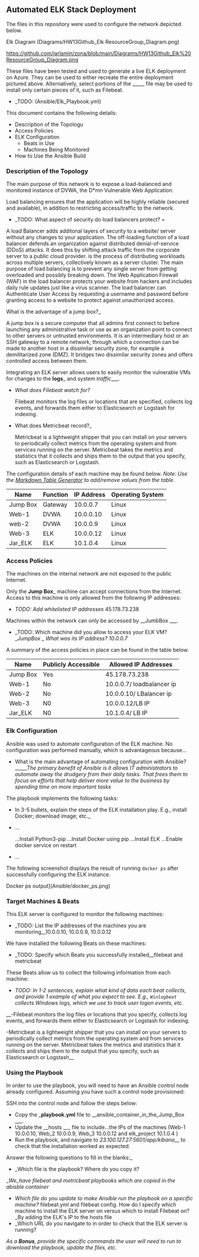 ## Automated ELK Stack Deployment

The files in this repository were used to configure the network depicted below.

Elk Diagram (Diagrams/HW13Github_Elk ResourceGroup_Diagram.png)

https://github.com/jarlamin/zona/blob/main/Diagrams/HW13Github_Elk%20ResourceGroup_Diagram.png

These files have been tested and used to generate a live ELK deployment on Azure. They can be used to either recreate the entire deployment pictured above. Alternatively, select portions of the _____ file may be used to install only certain pieces of it, such as Filebeat.

  - _TODO: (Ansible/Elk_Playbook.yml)

This document contains the following details:
- Description of the Topologu
- Access Policies
- ELK Configuration
  - Beats in Use
  - Machines Being Monitored
- How to Use the Ansible Build


### Description of the Topology

The main purpose of this network is to expose a load-balanced and monitored instance of DVWA, the D*mn Vulnerable Web Application.

Load balancing ensures that the application will be highly reliable (secured and available), in addition to restricting access/traffic to the network.
- _TODO: What aspect of security do load balancers protect? = 

A load Balancer adds additonal layers of security to a website/ server without any changes to your application. The off-loading function of a load balancer defends an organization against distributed denial-of-service (DDoS) attacks. It does this by shifting attack traffic from the corporate server to a public cloud provider. is the process of distributing workloads across multiple servers, collectively known as a server cluster. The main purpose of load balancing is to prevent any single server from getting overloaded and possibly breaking down. The Web Application Firewall (WAF) in the load balancer protects your website from hackers and includes daily rule updates just like a virus scanner. The load balancer can Authenticate User Access by requesting a username and password before granting access to a website to protect against unauthorized access. 

 What is the advantage of a jump box?_

 A jump box is a secure computer that all admins first connect to before launching any administrative task or use as an organization point to connect to other servers or untrusted environments. It is an intermediary host or an SSH gateway to a remote network, through which a connection can be made to another host in a dissimilar security zone, for example a demilitarized zone (DMZ). It bridges two dissimilar security zones and offers controlled access between them.

Integrating an ELK server allows users to easily monitor the vulnerable VMs for changes to the __logs___ and system _traffic____.

- _What does Filebeat watch for?_

    Filebeat monitors the log files or locations that are specified, collects log events, and forwards them either to Elasticsearch or Logstash for indexing.
    
- What does Metricbeat record?_

   Metricbeat is a lightweight shipper that you can install on your servers to periodically collect metrics from the operating system and from services running on the server. Metricbeat takes the metrics and statistics that it collects and ships them to the output that you specify, such as Elasticsearch or Logstash.

The configuration details of each machine may be found below.
_Note: Use the [Markdown Table Generator](http://www.tablesgenerator.com/markdown_tables) to add/remove values from the table_.

| Name     | Function | IP Address | Operating System |
|----------|----------|------------|------------------|
| Jump Box | Gateway  | 10.0.0.7   | Linux            |
| Web-1    | DVWA     | 10.0.0.10  | Linux            |
| web-2    | DVWA     | 10.0.0.9   | Linux            |
| Web-3    | ELK      | 10.0.0.12  | Linux            |
| Jar_ELK  | ELK      | 10.1.0.4   | Linux            |

### Access Policies

The machines on the internal network are not exposed to the public Internet. 

Only the __Jump Box___ machine can accept connections from the Internet. Access to this machine is only allowed from the following IP addresses:
- _TODO: Add whitelisted IP addresses_ 45.178.73.238

Machines within the network can only be accessed by __JumbBox ___.
- _TODO: Which machine did you allow to access your ELK VM? __JumpBox _ What was its IP address? _10.0.0.7__

A summary of the access policies in place can be found in the table below.

| Name     | Publicly Accessible | Allowed IP Addresses |
|----------|---------------------|----------------------|
| Jump Box | Yes                 | 45.178.73.238        |
| Web-1    | No                  | 10.0.0.7/ loadbalancer ip |
| Web-2    | No                  | 10.0.0.10/ LBalancer ip   |
| Web-3    | N0                  | 10.0.0.12/LB IP           |
| Jar_ELK  | N0                  | 10.1.0.4/ LB IP           |

### Elk Configuration

Ansible was used to automate configuration of the ELK machine. No configuration was performed manually, which is advantageous because...

- What is the main advantage of automating configuration with Ansible?______The primary benefit of Ansible is it allows IT administrators to automate away the drudgery from their daily tasks. That frees them to focus on efforts that help deliver more value to the business by spending time on more important tasks_ 

The playbook implements the following tasks:

- In 3-5 bullets, explain the steps of the ELK installation play. E.g., install Docker; download image; etc._
- ...

    ...Install Python3-pip
    ...Install Docker using pip
    ...Install ELK
    ...Enable docker service on restart

- ...

The following screenshot displays the result of running `docker ps` after successfully configuring the ELK instance.

Docker ps output](Ansible/docker_ps.png) 

### Target Machines & Beats
This ELK server is configured to monitor the following machines:
- _TODO: List the IP addresses of the machines you are monitoring__10.0.0.10, 10.0.0.9, 10.0.0.12

We have installed the following Beats on these machines:
- _TODO: Specify which Beats you successfully installed__filebeat and metricbeat

These Beats allow us to collect the following information from each machine:
- _TODO: In 1-2 sentences, explain what kind of data each beat collects, and provide 1 example of what you expect to see. E.g., `Winlogbeat` collects Windows logs, which we use to track user logon events, etc._

__-Filebeat monitors the log files or locations that you specify, collects log events, and forwards them either to Elasticsearch or Logstash for indexing.

-Metricbeat is a lightweight shipper that you can install on your servers to periodically collect metrics from the operating system and from services running on the server. Metricbeat takes the metrics and statistics that it collects and ships them to the output that you specify, such as Elasticsearch or Logstash__ 

### Using the Playbook
In order to use the playbook, you will need to have an Ansible control node already configured. Assuming you have such a control node provisioned: 

SSH into the control node and follow the steps below:
- Copy the ___playbook.yml__ file to __ansible_container_in_the_Jump_Box ___.
- Update the __hosts ___ file to include...the IPs of the machines (Web-1 10.0.0.10, Web_2 10.0.0.9, Web_3 10.0.0.12 and elk_project 10.1.0.4 )
- Run the playbook, and navigate to _23.100.127.27:5601/app/kibana___ to check that the installation worked as expected.

 Answer the following questions to fill in the blanks:_
- _Which file is the playbook? Where do you copy it?

 __We_have filebeat and metricbeat playbooks which are copied in the abisble container_ 

- _Which file do you update to make Ansible run the playbook on a specific machine?_ filebeat.yml and filebeat config. How do I specify which machine to install the ELK server on versus which to install Filebeat on?_By adding the ELK's IP to the hosts file
- _Which URL do you navigate to in order to check that the ELK server is running?

_As a **Bonus**, provide the specific commands the user will need to run to download the playbook, update the files, etc._